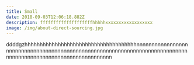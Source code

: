 ```yaml
---
title: Small
date: 2018-09-03T12:06:18.882Z
description: ffffffffffffffffffffhhhhhxxxxxxxxxxxxxxxxxx
image: /img/about-direct-sourcing.jpg
---
```

ddddgzhhhhhhhhhhhhhhhhhhhhhhhhhhhhhhhhhhhhhnnnnnnnnnnnnnnnnnnnnnnnnnnnnnnnnnnnnnnnnnnnnnnnnnnnnnnnnnnnnnnnnnnnnnnnnnnnnnnnnnnnnnnnnnnnnnnnnnnnnnnnnnnnnnnnn
